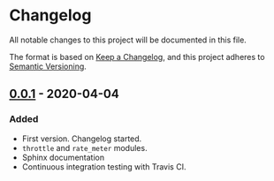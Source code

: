 # Changelog
All notable changes to this project will be documented in this file.

The format is based on [Keep a Changelog](https://keepachangelog.com/en/1.0.0/),
and this project adheres to [Semantic Versioning](https://semver.org/spec/v2.0.0.html).

## [0.0.1](https://github.com/flusflas/pythrottle/releases/tag/v0.1.0) - 2020-04-04
### Added
- First version. Changelog started.
- `throttle` and `rate_meter` modules.
- Sphinx documentation
- Continuous integration testing with Travis CI.
